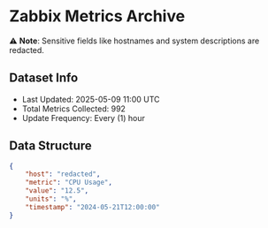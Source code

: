 # Zabbix Metrics Archive

⚠️ **Note**: Sensitive fields like hostnames and system descriptions are redacted.

## Dataset Info
- Last Updated: 2025-05-09 11:00 UTC
- Total Metrics Collected: 992
- Update Frequency: Every (1) hour

## Data Structure
```json
{
    "host": "redacted",
    "metric": "CPU Usage",
    "value": "12.5",
    "units": "%",
    "timestamp": "2024-05-21T12:00:00"
}
```
